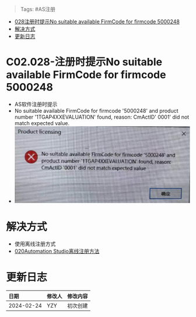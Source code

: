 > Tags: #AS注册

- [028注册时提示No suitable available FirmCode for firmcode 5000248](#028%E6%B3%A8%E5%86%8C%E6%97%B6%E6%8F%90%E7%A4%BANo%20suitable%20available%20FirmCode%20for%20firmcode%205000248)
- [解决方式](#%E8%A7%A3%E5%86%B3%E6%96%B9%E5%BC%8F)
- [更新日志](#%E6%9B%B4%E6%96%B0%E6%97%A5%E5%BF%97)

# C02.028-注册时提示No suitable available FirmCode for firmcode 5000248

- AS软件注册时提示
- No suitable available FirmCode for firmcode '5000248' and product number '1TGAP4XXEVALUATION' found, reason: CmActID' 0001' did not match expected value.
- ![](FILES/028注册时提示No%20suitable%20available%20FirmCode%20for%20firmcode%205000248/image-20240224215313172.png)

# 解决方式

- 使用离线注册方式
- [020Automation Studio离线注册方法](020Automation%20Studio离线注册方法.md)

# 更新日志

| 日期         | 修改人 | 修改内容 |
| :--------- | :-- | :--- |
| 2024-02-24 | YZY | 初次创建 |

